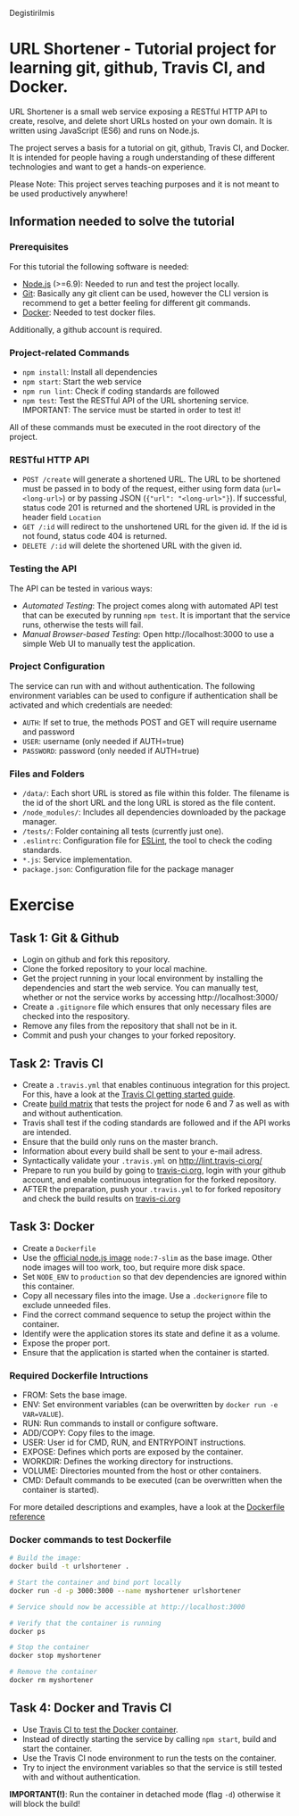 Degistirilmis


# URL Shortener - Tutorial project for learning git, github, Travis CI, and Docker. 
URL Shortener is a small web service exposing a RESTful HTTP API to create, resolve, and delete short URLs hosted on your own domain. It is written using JavaScript (ES6) and runs on Node.js.

The project serves a basis for a tutorial on git, github, Travis CI, and Docker. It is intended for people having a rough understanding of these different technologies and want to get a hands-on experience.

Please Note: This project serves teaching purposes and it is not meant to be used productively anywhere!

## Information needed to solve the tutorial

### Prerequisites
For this tutorial the following software is needed:
- [Node.js](https://nodejs.org/) (>=6.9): Needed to run and test the project locally. 
- [Git](https://git-scm.com/downloads): Basically any git client can be used, however the CLI version is recommend to get a better feeling for different git commands.
- [Docker](https://docs.docker.com/engine/getstarted/step_one/): Needed to test docker files.

Additionally, a github account is required.

### Project-related Commands
- `npm install`: Install all dependencies
- `npm start`: Start the web service
- `npm run lint`: Check if coding standards are followed
- `npm test`: Test the RESTful API of the URL shortening service. IMPORTANT: The service must be started in order to test it!

All of these commands must be executed in the root directory of the project.

### RESTful HTTP API
- `POST /create` will generate a shortened URL. The URL to be shortened must be passed in to body of the request, either using form data (`url=<long-url>`) or by passing JSON (`{"url": "<long-url>"}`). If successful, status code 201 is returned and the shortened URL is provided in the header field `Location`
- `GET /:id` will redirect to the unshortened URL for the given id. If the id is not found, status code 404 is returned.
- `DELETE /:id` will delete the shortened URL with the given id. 

### Testing the API
The API can be tested in various ways:
- _Automated Testing_: The project comes along with automated API test that can be executed by running `npm test`. It is important that the service runs, otherwise the tests will fail.
- _Manual Browser-based Testing_: Open http://localhost:3000 to use a simple Web UI to manually test the application.

### Project Configuration
The service can run with and without authentication. The following environment variables can be used to configure if authentication shall be activated and which credentials are needed:
- `AUTH`: If set to true, the methods POST and GET will require username and password
- `USER`: username (only needed if AUTH=true)
- `PASSWORD`: password (only needed if AUTH=true)

### Files and Folders
- `/data/`: Each short URL is stored as file within this folder. The filename is the id of the short URL and the long URL is stored as the file content.
- `/node_modules/`: Includes all dependencies downloaded by the package manager.
- `/tests/`: Folder containing all tests (currently just one).
- `.eslintrc`: Configuration file for [ESLint](http://eslint.org/), the tool to check the coding standards.
- `*.js`: Service implementation.
- `package.json`: Configuration file for the package manager

# Exercise

## Task 1: Git & Github
- Login on github and fork this repository.
- Clone the forked repository to your local machine.
- Get the project running in your local environment by installing the dependencies and start the web service. You can manually test, whether or not the service works by accessing http://localhost:3000/
- Create a `.gitignore` file which ensures that only necessary files are checked into the respository.
- Remove any files from the repository that shall not be in it.
- Commit and push your changes to your forked repository.

## Task 2: Travis CI
- Create a `.travis.yml` that enables continuous integration for this project. For this, have a look at the [Travis CI getting started guide](https://docs.travis-ci.com/user/getting-started/).
- Create [build matrix](https://docs.travis-ci.com/user/customizing-the-build/#Build-Matrix) that tests the project for node 6 and 7 as well as with and without authentication.
- Travis shall test if the coding standards are followed and if the API works are intended.
- Ensure that the build only runs on the master branch.
- Information about every build shall be sent to your e-mail adress.
- Syntactically validate your `.travis.yml` on http://lint.travis-ci.org/
- Prepare to run you build by going to [travis-ci.org](http://travis-ci.org), login with your github account, and enable continuous integration for the forked repository.
- AFTER the preparation, push your `.travis.yml` to for forked repository and check the build results on [travis-ci.org](http://travis-ci.org)

## Task 3: Docker
- Create a `Dockerfile`
- Use the [official node.js image](https://hub.docker.com/_/node/) `node:7-slim` as the base image. Other node images will too work, too, but require more disk space.
- Set `NODE_ENV` to `production` so that dev dependencies are ignored within this container.
- Copy all necessary files into the image. Use a `.dockerignore` file to exclude unneeded files.
- Find the correct command sequence to setup the project within the container.
- Identify were the application stores its state and define it as a volume.
- Expose the proper port.
- Ensure that the application is started when the container is started.

### Required Dockerfile Intructions
- FROM: Sets the base image.
- ENV: Set environment variables (can be overwritten by `docker run -e VAR=VALUE`).
- RUN: Run commands to install or configure software.
- ADD/COPY: Copy files to the image.
- USER: User id for CMD, RUN, and ENTRYPOINT instructions.
- EXPOSE: Defines which ports are exposed by the container.
- WORKDIR: Defines the working directory for instructions.
- VOLUME: Directories mounted from the host or other containers.
- CMD: Default commands to be executed (can be overwritten when the container is started).

For more detailed descriptions and examples, have a look at the [Dockerfile reference](https://docs.docker.com/engine/reference/builder/)

### Docker commands to test Dockerfile
```sh
# Build the image:
docker build -t urlshortener .

# Start the container and bind port locally
docker run -d -p 3000:3000 --name myshortener urlshortener

# Service should now be accessible at http://localhost:3000

# Verify that the container is running
docker ps

# Stop the container
docker stop myshortener

# Remove the container
docker rm myshortener
```

## Task 4: Docker and Travis CI
- Use [Travis CI to test the Docker container](https://docs.travis-ci.com/user/docker/). 
- Instead of directly starting the service by calling `npm start`, build and start the container.
- Use the Travis CI node environment to run the tests on the container.
- Try to inject the environment variables so that the service is still tested with and without authentication.

**IMPORTANT(!)**: Run the container in detached mode (flag `-d`) otherwise it will block the build!

